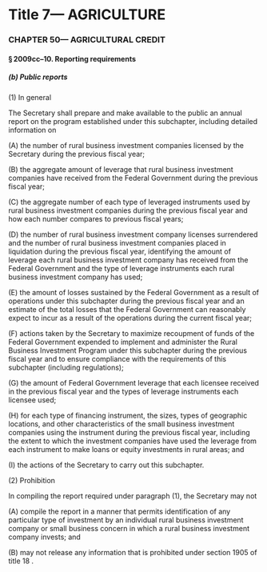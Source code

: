 
# Title 7— AGRICULTURE
### CHAPTER 50— AGRICULTURAL CREDIT
#### § 2009cc–10. Reporting requirements
##### (b) Public reports

(1) In general

The Secretary shall prepare and make available to the public an annual report on the program established under this subchapter, including detailed information on

(A) the number of rural business investment companies licensed by the Secretary during the previous fiscal year;

(B) the aggregate amount of leverage that rural business investment companies have received from the Federal Government during the previous fiscal year;

(C) the aggregate number of each type of leveraged instruments used by rural business investment companies during the previous fiscal year and how each number compares to previous fiscal years;

(D) the number of rural business investment company licenses surrendered and the number of rural business investment companies placed in liquidation during the previous fiscal year, identifying the amount of leverage each rural business investment company has received from the Federal Government and the type of leverage instruments each rural business investment company has used;

(E) the amount of losses sustained by the Federal Government as a result of operations under this subchapter during the previous fiscal year and an estimate of the total losses that the Federal Government can reasonably expect to incur as a result of the operations during the current fiscal year;

(F) actions taken by the Secretary to maximize recoupment of funds of the Federal Government expended to implement and administer the Rural Business Investment Program under this subchapter during the previous fiscal year and to ensure compliance with the requirements of this subchapter (including regulations);

(G) the amount of Federal Government leverage that each licensee received in the previous fiscal year and the types of leverage instruments each licensee used;

(H) for each type of financing instrument, the sizes, types of geographic locations, and other characteristics of the small business investment companies using the instrument during the previous fiscal year, including the extent to which the investment companies have used the leverage from each instrument to make loans or equity investments in rural areas; and

(I) the actions of the Secretary to carry out this subchapter.

(2) Prohibition

In compiling the report required under paragraph (1), the Secretary may not

(A) compile the report in a manner that permits identification of any particular type of investment by an individual rural business investment company or small business concern in which a rural business investment company invests; and

(B) may not release any information that is prohibited under section 1905 of title 18 .
